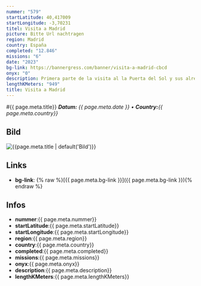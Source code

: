 ```yaml
---
nummer: "579"
startLatitude: 40,417009
startLongitude: -3,70231
titel: Visita a Madrid
picture: Bitte Url nachtragen
region: Madrid
country: España
completed: "12.846"
missions: "6"
date: "2023"
bg-link: https://bannergress.com/banner/visita-a-madrid-cbcd
onyx: "0"
description: Primera parte de la visita al la Puerta del Sol y sus alrededores, centro turístico y emblemático de la Capital de España, que no se puede dejar de visitar al ir a esta importante ciudad.
lengthKMeters: "949"
title: Visita a Madrid
---
```


#{{ page.meta.title}}
_**Datum:** {{ page.meta.date }} • **Country:**{{ page.meta.country}}_

## Bild
![{{page.meta.title | default('Bild')}}]({{page.meta.picture}})

## Links
- **bg-link**: {% raw %}[{{ page.meta.bg-link }}]({{ page.meta.bg-link }}){% endraw %}

## Infos
- **nummer**:{{ page.meta.nummer}}
- **startLatitude**:{{ page.meta.startLatitude}}
- **startLongitude**:{{ page.meta.startLongitude}}
- **region**:{{ page.meta.region}}
- **country**:{{ page.meta.country}}
- **completed**:{{ page.meta.completed}}
- **missions**:{{ page.meta.missions}}
- **onyx**:{{ page.meta.onyx}}
- **description**:{{ page.meta.description}}
- **lengthKMeters**:{{ page.meta.lengthKMeters}}

